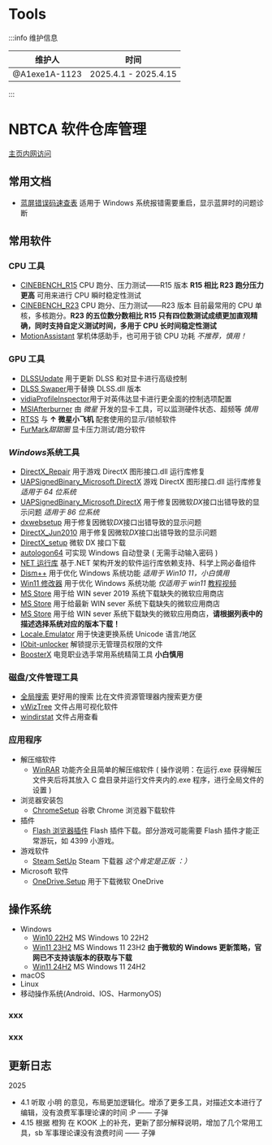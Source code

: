 # Tools

:::info 维护信息

| 维护人        | 时间                 |
| ------------- | -------------------- |
| @A1exe1A-1123 | 2025.4.1 - 2025.4.15 |

:::

# NBTCA 软件仓库管理

[主页内网访问](https://i.nbtca.space/)

## 常用文档

- [蓝屏错误码速查表](https://i.nbtca.space/files/%E7%BB%B4%E4%BF%AE%E9%98%9F%E5%B7%A5%E5%85%B7%E5%8C%85/Repair/%E8%93%9D%E5%B1%8F%E9%80%9F%E6%9F%A5%E8%A1%A8.xlsx) 适用于 Windows 系统报错需要重启，显示蓝屏时的问题诊断

## 常用软件

### CPU 工具

- [CINEBENCH_R15](https://www.guru3d.com/download/cinebench-15-download/) CPU 跑分、压力测试——R15 版本 **R15 相比 R23 跑分压力更高** 可用来进行 CPU 瞬时稳定性测试
- [CINEBENCH_R23](https://www.guru3d.com/download/cinebench-15-download/) CPU 跑分、压力测试——R23 版本 目前最常用的 CPU 单核，多核跑分。**R23 的五位数分数相比 R15 只有四位数测试成绩更加直观精确，同时支持自定义测试时间，多用于 CPU 长时间稳定性测试**
- [MotionAssistant](https://i.nbtca.space/files/%E7%BB%B4%E4%BF%AE%E9%98%9F%E5%B7%A5%E5%85%B7%E5%8C%85/Repair/CPU%E9%94%81%E5%8A%9F%E8%80%97____MotionAssistant.rar) 掌机体感助手，也可用于锁 CPU 功耗 _不推荐，慎用！_

### GPU 工具

- [DLSSUpdate](https://i.nbtca.space/files/%E7%BB%B4%E4%BF%AE%E9%98%9F%E5%B7%A5%E5%85%B7%E5%8C%85/Repair/DLSSUpdate.rar) 用于更新 DLSS 和对显卡进行高级控制
- [DLSS Swaper](https://github.com/beeradmoore/dlss-swapper)用于替换 DLSS.dll 版本
- [vidiaProfileInspector](https://www.kookapp.cn/go-wild.html?url=https%3A%2F%2Fgithub.com%2FOrbmu2k%2FnvidiaProfileInspector)用于对英伟达显卡进行更全面的控制选项配置
- [MSIAfterburner](https://i.nbtca.space/files/%E7%BB%B4%E4%BF%AE%E9%98%9F%E5%B7%A5%E5%85%B7%E5%8C%85/Repair/%E6%80%A7%E8%83%BD%E7%9B%91%E8%A7%86___MSIAfterburnerSetup465.exe) 由 _微星_ 开发的显卡工具，可以监测硬件状态、超频等 _慎用_
- [RTSS](https://i.nbtca.space/files/%E7%BB%B4%E4%BF%AE%E9%98%9F%E5%B7%A5%E5%85%B7%E5%8C%85/Repair/%E6%80%A7%E8%83%BD%E7%9B%91%E8%A7%86___RTSSSetup736.exe) 与 **↑ 微星小飞机** 配套使用的显示/锁帧软件
- [FurMark](https://geeks3d.com/furmark/downloads/)_甜甜圈_ 显卡压力测试/跑分软件

### *Windows*系统工具

- [DirectX_Repair](https://i.nbtca.space/files/%E7%BB%B4%E4%BF%AE%E9%98%9F%E5%B7%A5%E5%85%B7%E5%8C%85/Repair/DX%E4%BF%AE%E5%A4%8D___DirectX_Repair.7z) 用于游戏 DirectX 图形接口.dll 运行库修复
- [UAPSignedBinary_Microsoft.DirectX](https://i.nbtca.space/files/%E7%BB%B4%E4%BF%AE%E9%98%9F%E5%B7%A5%E5%85%B7%E5%8C%85/Repair/DX%E4%BF%AE%E5%A4%8D___UAPSignedBinary_Microsoft.DirectX.x64.appx) 游戏 DirectX 图形接口.dll 运行库修复 _适用于 64 位系统_
- [UAPSignedBinary_Microsoft.DirectX](https://i.nbtca.space/files/%E7%BB%B4%E4%BF%AE%E9%98%9F%E5%B7%A5%E5%85%B7%E5%8C%85/Repair/DX%E4%BF%AE%E5%A4%8D___UAPSignedBinary_Microsoft.DirectX.x86.appx) 用于修复因微软*DX*接口出错导致的显示问题 _适用于 86 位系统_
- [dxwebsetup](https://i.nbtca.space/files/%E7%BB%B4%E4%BF%AE%E9%98%9F%E5%B7%A5%E5%85%B7%E5%8C%85/Repair/DX%E4%BF%AE%E5%A4%8D___dxwebsetup.exe) 用于修复因微软*DX*接口出错导致的显示问题
- [DirectX_Jun2010](https://i.nbtca.space/files/%E7%BB%B4%E4%BF%AE%E9%98%9F%E5%B7%A5%E5%85%B7%E5%8C%85/Repair/DX%E8%BF%90%E8%A1%8C%E5%BA%93____directx_Jun2010_redist.exe) 用于修复因微软*DX*接口出错导致的显示问题
- [DirectX_setup](https://i.nbtca.space/files/%E7%BB%B4%E4%BF%AE%E9%98%9F%E5%B7%A5%E5%85%B7%E5%8C%85/Repair/DirectX_setup.rar) 微软 DX 接口下载
- [autologon64](https://i.nbtca.space/files/%E7%BB%B4%E4%BF%AE%E9%98%9F%E5%B7%A5%E5%85%B7%E5%8C%85/Repair/Autologon64.exe) 可实现 Windows 自动登录 ( 无需手动输入密码 )
- [NET 运行库](https://dotnet.microsoft.com/en-us/download/) 基于.NET 架构开发的软件运行库依赖支持、科学上网必备组件
- [Dism++](https://i.nbtca.space/files/d/admin/%E7%BB%B4%E4%BF%AE%E9%98%9F%E5%B7%A5%E5%85%B7%E5%8C%85/Repair/Win10_11_%E4%BF%AE%E6%94%B9%E5%99%A8___Dism%2B%2B10.1.1002.1B.rar) 用于优化 Windows 系统功能 _适用于 Win10 11，小白慎用_
- [Win11 修改器](https://i.nbtca.space/files/%E7%BB%B4%E4%BF%AE%E9%98%9F%E5%B7%A5%E5%85%B7%E5%8C%85/Repair/Win11%E4%BF%AE%E6%94%B9%E5%99%A8___Windows11%E8%BD%BB%E6%9D%BE%E8%AE%BE%E7%BD%AEV1.03.rar) 用于优化 Windows 系统功能 _仅适用于 win11_ [教程视频](https://www.bilibili.com/video/BV1Va4y1D7hu/?spm_id_from=333.337.search-card.all.click&vd_source=bafe401b08cc34b81934117dfac40b1d)
- [MS Store](https://i.nbtca.space/files/%E7%BB%B4%E4%BF%AE%E9%98%9F%E5%B7%A5%E5%85%B7%E5%8C%85/Repair/%E5%BE%AE%E8%BD%AF%E5%95%86%E5%BA%97%E5%AE%89%E8%A3%85___LTSC-Add-MicrosoftStore-2019.zip) 用于给 WIN sever 2019 系统下载缺失的微软应用商店
- [MS Store](https://i.nbtca.space/files/%E7%BB%B4%E4%BF%AE%E9%98%9F%E5%B7%A5%E5%85%B7%E5%8C%85/Repair/%E5%BE%AE%E8%BD%AF%E5%95%86%E5%BA%97%E5%AE%89%E8%A3%85___LTSC-Add-MicrosoftStore-master.zip) 用于给最新 WIN sever 系统下载缺失的微软应用商店
- [MS Store](https://i.nbtca.space/files/%E7%BB%B4%E4%BF%AE%E9%98%9F%E5%B7%A5%E5%85%B7%E5%8C%85/Repair/%E5%BE%AE%E8%BD%AF%E5%95%86%E5%BA%97%E5%AE%89%E8%A3%85___LTSC-Add-MicrosoftStore.zip) 用于给 WIN sever 系统下载缺失的微软应用商店，**请根据列表中的描述选择系统对应的版本下载！**
- [Locale.Emulator](https://i.nbtca.space/files/%E7%BB%B4%E4%BF%AE%E9%98%9F%E5%B7%A5%E5%85%B7%E5%8C%85/Repair/%E5%BF%AB%E9%80%9F%E8%BD%AC%E5%8C%BA___Locale.Emulator.2.5.0.1.rar) 用于快速更换系统 Unicode 语言/地区
- [IObit-unlocker](https://i.nbtca.space/files/%E7%BB%B4%E4%BF%AE%E9%98%9F%E5%B7%A5%E5%85%B7%E5%8C%85/Repair/%E6%97%A0%E6%9D%83%E9%99%90%E6%96%87%E4%BB%B6%E5%88%A0%E9%99%A4_____IObit-unlocker-setup.exe) 解锁提示无管理员权限的文件
- [BoosterX](https://i.nbtca.space/files/%E7%BB%B4%E4%BF%AE%E9%98%9F%E5%B7%A5%E5%85%B7%E5%8C%85/Repair/%E7%B3%BB%E7%BB%9F%E7%B2%BE%E7%AE%80___BoosterX.exe) 电竞职业选手常用系统精简工具 **小白慎用**

### 磁盘/文件管理工具

- [全局搜索](https://i.nbtca.space/files/%E7%BB%B4%E4%BF%AE%E9%98%9F%E5%B7%A5%E5%85%B7%E5%8C%85/Repair/%E5%85%A8%E5%B1%80%E6%90%9C%E7%B4%A2___Everything-1.4.1.1024.x86-Setup.exe) 更好用的搜索 比在文件资源管理器内搜索更方便
- [vWizTree](https://i.nbtca.space/files/%E7%BB%B4%E4%BF%AE%E9%98%9F%E5%B7%A5%E5%85%B7%E5%8C%85/Repair/%E6%96%87%E4%BB%B6%E5%8D%A0%E7%94%A8%E6%9F%A5%E7%9C%8B____WizTree.rar) 文件占用可视化软件
- [windirstat](https://i.nbtca.space/files/%E7%BB%B4%E4%BF%AE%E9%98%9F%E5%B7%A5%E5%85%B7%E5%8C%85/Repair/%E6%96%87%E4%BB%B6%E5%8D%A0%E7%94%A8%E6%9F%A5%E7%9C%8B___windirstat.exe) 文件占用查看

### 应用程序

- 解压缩软件
  - [WinRAR](https://i.nbtca.space/files/%E7%BB%B4%E4%BF%AE%E9%98%9F%E5%B7%A5%E5%85%B7%E5%8C%85/Repair/WinRAR) 功能齐全且简单的解压缩软件 ( 操作说明：在运行.exe 获得解压文件夹后将其放入 C 盘目录并运行文件夹内的.exe 程序，进行全局文件的设置 )
- 浏览器安装包
  - [ChromeSetup](https://i.nbtca.space/files/d/admin/%E7%BB%B4%E4%BF%AE%E9%98%9F%E5%B7%A5%E5%85%B7%E5%8C%85/Repair/ChromeSetup.exe) 谷歌 Chrome 浏览器下载软件
- 插件
  - [Flash 浏览器插件](https://i.nbtca.space/files/%E7%BB%B4%E4%BF%AE%E9%98%9F%E5%B7%A5%E5%85%B7%E5%8C%85/Repair/Flash%E6%B5%8F%E8%A7%88%E5%99%A8%E6%8F%92%E4%BB%B6_flash_install.rar) Flash 插件下载。部分游戏可能需要 Flash 插件才能正常游玩，如 4399 小游戏。
- 游戏软件
  - [Steam SetUp](https://i.nbtca.space/files/d/admin/%E7%BB%B4%E4%BF%AE%E9%98%9F%E5%B7%A5%E5%85%B7%E5%8C%85/Repair/SteamSetup%20.exe) Steam 下载器 _这个肯定是正版 ：）_
- Microsoft 软件
  - [OneDrive.Setup](https://i.nbtca.space/files/%E7%BB%B4%E4%BF%AE%E9%98%9F%E5%B7%A5%E5%85%B7%E5%8C%85/Repair/OneDriveSetup.exe) 用于下载微软 OneDrive

## 操作系统

- Windows
  - [Win10 22H2](https://i.nbtca.space/files/%E7%BB%B4%E4%BF%AE%E9%98%9F%E5%B7%A5%E5%85%B7%E5%8C%85/Windows%E7%B3%BB%E7%BB%9F%E9%95%9C%E5%83%8F/Win10_22H2) MS Windows 10 22H2
  - [Win11 23H2](https://i.nbtca.space/files/%E7%BB%B4%E4%BF%AE%E9%98%9F%E5%B7%A5%E5%85%B7%E5%8C%85/Windows%E7%B3%BB%E7%BB%9F%E9%95%9C%E5%83%8F/Win11_23H2) MS Windows 11 23H2 **由于微软的 Windows 更新策略，官网已不支持该版本的获取与下载**
  - [Win11 24H2](https://i.nbtca.space/files/%E7%BB%B4%E4%BF%AE%E9%98%9F%E5%B7%A5%E5%85%B7%E5%8C%85/Windows%E7%B3%BB%E7%BB%9F%E9%95%9C%E5%83%8F/Win11_24H2) MS Windows 11 24H2
- macOS
- Linux
- 移动操作系统(Android、IOS、HarmonyOS)

### xxx

### xxx

## 更新日志

2025

- 4.1 听取 小明 的意见，布局更加逻辑化。增添了更多工具，对描述文本进行了编辑，没有浪费军事理论课的时间 :P —— 子弹
- 4.15 根据 橙狗 在 KOOK 上的补充，更新了部分解释说明，增加了几个常用工具，sb 军事理论课没有浪费时间 —— 子弹
